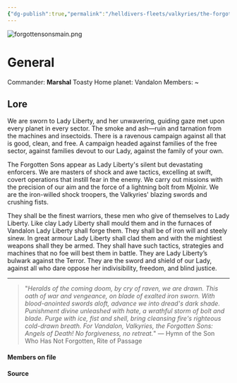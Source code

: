 ```yaml
---
{"dg-publish":true,"permalink":"/helldivers-fleets/valkyries/the-forgotten-sons/"}
---
```


![forgottensonsmain.png](/img/user/Images/forgottensonsmain.png)
# General
Commander: **Marshal** Toasty
Home planet: Vandalon
Members: ~

## Lore
We are sworn to Lady Liberty, and her unwavering, guiding gaze met upon every planet in every sector. The smoke and ash—ruin and tarnation from the machines and insectoids. There is a ravenous campaign against all that is good, clean, and free. A campaign headed against families of the free sector, against families devout to our Lady, against the family of your own. 

The Forgotten Sons appear as Lady Liberty's silent but devastating enforcers. We are masters of shock and awe tactics, excelling at swift, covert operations that instill fear in the enemy. We carry out missions with the precision of our aim and the force of a lightning bolt from Mjolnir. We are the iron-willed shock troopers, the Valkyries' blazing swords and crushing fists. 

They shall be the finest warriors, these men who give of themselves to Lady Liberty. Like clay Lady Liberty shall mould them and in the furnaces of Vandalon Lady Liberty shall forge them. They shall be of iron will and steely sinew. In great armour Lady Liberty shall clad them and with the mightiest weapons shall they be armed. They shall have such tactics, strategies and machines that no foe will best them in battle. They are Lady Liberty’s bulwark against the Terror. They are the sword and shield of our Lady, against all who dare oppose her indivisibility, freedom, and blind justice.
- - - - 
> "_Heralds of the coming doom, by cry of raven, we are drawn. This oath of war and vengeance, on blade of exalted iron sworn. With blood-anointed swords aloft, advance we into dread's dark shade. Punishment divine unleashed with hate, a wrathful storm of bolt and blade. Purge with ice, fist and shell, bring cleansing fire's righteous cold-drawn breath. For Vandalon, Valkyries, the Forgotten Sons: Angels of Death! No forgiveness, no retreat._" 
— Hymn of the Son Who Has Not Forgotten, Rite of Passage

#### Members on file

#### Source